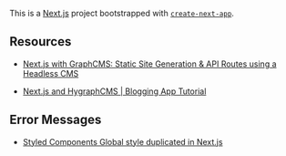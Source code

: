 This is a [Next.js](https://nextjs.org/) project bootstrapped with [`create-next-app`](https://github.com/vercel/next.js/tree/canary/packages/create-next-app).

## Resources

- [Next.js with GraphCMS: Static Site Generation & API Routes using a Headless CMS](https://www.youtube.com/watch?v=LJhWOUNkNwc)

- [Next.js and HygraphCMS | Blogging App Tutorial](https://www.youtube.com/watch?v=1BKitnWp2Sc)

## Error Messages

- [Styled Components Global style duplicated in Next.js](https://stackoverflow.com/questions/68954877/styled-components-global-style-duplicated-in-next)
